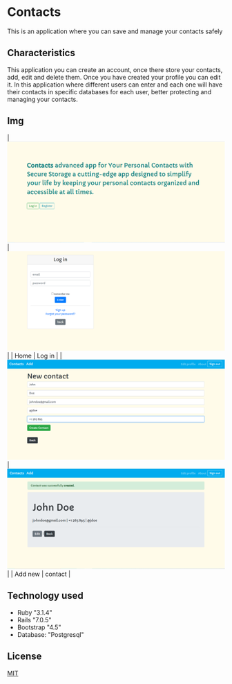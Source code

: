 # Contacts
This is an application where you can save and manage your contacts safely

## Characteristics
This application you can create an account, once there store your contacts, add, edit and delete them. Once you have created your profile you can edit it.
In this application where different users can enter and each one will have their contacts in specific databases for each user, better protecting and managing your contacts.


## Img
| ![Home](app/assets/images/index.png) | ![Index Admin](app/assets/images/log_in.png) |
| Home | Log in |
| ![Add new](app/assets/images/add_contact.png) | ![Contact](app/assets/images/contact_card.png) |
| Add new | contact |

## Technology used
- Ruby "3.1.4"
- Rails "7.0.5"
- Bootstrap "4.5"
- Database: "Postgresql"

## License
[MIT](https://choosealicense.com/licenses/mit/)